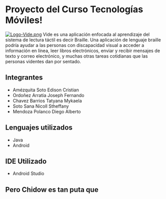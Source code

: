 # Proyecto del Curso Tecnologías Móviles!
[![Logo-Vide.png](https://i.postimg.cc/fR2YMjZp/Logo-Vide.png)](https://postimg.cc/DSGSgGSP)
Vide es una aplicación enfocada al aprendizaje del sistema de lectura táctil es decir Braille.
Una aplicación de lenguaje braille podría ayudar a las personas con discapacidad visual a acceder a información en línea, leer libros electrónicos, enviar y recibir mensajes de texto y correo electrónico, y muchas otras tareas cotidianas que las personas videntes dan por sentado.
## Integrantes
- Amézquita Soto Edison Cristian
- Ordoñez Arratia Joseph Fernando
- Chavez Barrios Tatyana Mykaela 
- Soto Sana Nicoll Stheffany
- Mendoza Polanco Diego Alberto	

## Lenguajes utilizados

 - Java
 - Android
 ## IDE Utilizado 
 - Android Studio

## Pero Chidow es tan puta que 
